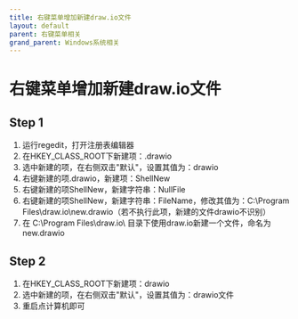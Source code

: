 ```yaml
---
title: 右键菜单增加新建draw.io文件
layout: default
parent: 右键菜单相关
grand_parent: Windows系统相关
---
```


# 右键菜单增加新建draw.io文件
## Step 1
1. 运行regedit，打开注册表编辑器
2. 在HKEY_CLASS_ROOT下新建项：.drawio
3. 选中新建的项，在右侧双击"默认"，设置其值为：drawio
4. 右键新建的项.drawio，新建项：ShellNew
5. 右键新建的项ShellNew，新建字符串：NullFile
6. 右键新建的项ShellNew，新建字符串：FileName，修改其值为：C:\Program Files\draw.io\new.drawio（若不执行此项，新建的文件drawio不识别）
7. 在 C:\Program Files\draw.io\ 目录下使用draw.io新建一个文件，命名为new.drawio

## Step 2
1. 在HKEY_CLASS_ROOT下新建项：drawio
2. 选中新建的项，在右侧双击"默认"，设置其值为：drawio文件
3. 重启点计算机即可
